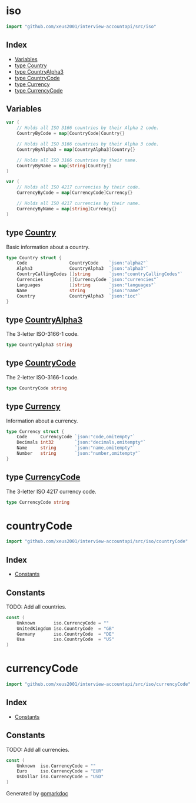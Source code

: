 <!-- Code generated by gomarkdoc. DO NOT EDIT -->

# iso

```go
import "github.com/xeus2001/interview-accountapi/src/iso"
```

## Index

- [Variables](<#variables>)
- [type Country](<#type-country>)
- [type CountryAlpha3](<#type-countryalpha3>)
- [type CountryCode](<#type-countrycode>)
- [type Currency](<#type-currency>)
- [type CurrencyCode](<#type-currencycode>)


## Variables

```go
var (
    // Holds all ISO 3166 countries by their Alpha 2 code.
    CountryByCode = map[CountryCode]Country{}

    // Holds all ISO 3166 countries by their Alpha 3 code.
    CountryByAlpha3 = map[CountryAlpha3]Country{}

    // Holds all ISO 3166 countries by their name.
    CountryByName = map[string]Country{}
)
```

```go
var (
    // Holds all ISO 4217 currencies by their code.
    CurrencyByCode = map[CurrencyCode]Currency{}

    // Holds all ISO 4217 currencies by their name.
    CurrencyByName = map[string]Currency{}
)
```

## type [Country](<https://github.com/form3tech-oss/interview-accountapi/blob/master/src/iso/iso3166.go#L14-L22>)

Basic information about a country\.

```go
type Country struct {
    Code                CountryCode    `json:"alpha2"`
    Alpha3              CountryAlpha3  `json:"alpha3"`
    CountryCallingCodes []string       `json:"countryCallingCodes"`
    Currencies          []CurrencyCode `json:"currencies"`
    Languages           []string       `json:"languages"`
    Name                string         `json:"name"`
    Country             CountryAlpha3  `json:"ioc"`
}
```

## type [CountryAlpha3](<https://github.com/form3tech-oss/interview-accountapi/blob/master/src/iso/iso3166.go#L11>)

The 3\-letter ISO\-3166\-1 code\.

```go
type CountryAlpha3 string
```

## type [CountryCode](<https://github.com/form3tech-oss/interview-accountapi/blob/master/src/iso/iso3166.go#L8>)

The 2\-letter ISO\-3166\-1 code\.

```go
type CountryCode string
```

## type [Currency](<https://github.com/form3tech-oss/interview-accountapi/blob/master/src/iso/iso4217.go#L9-L14>)

Information about a currency\.

```go
type Currency struct {
    Code     CurrencyCode `json:"code,omitempty"`
    Decimals int32        `json:"decimals,omitempty"`
    Name     string       `json:"name,omitempty"`
    Number   string       `json:"number,omitempty"`
}
```

## type [CurrencyCode](<https://github.com/form3tech-oss/interview-accountapi/blob/master/src/iso/iso4217.go#L6>)

The 3\-letter ISO 4217 currency code\.

```go
type CurrencyCode string
```

# countryCode

```go
import "github.com/xeus2001/interview-accountapi/src/iso/countryCode"
```

## Index

- [Constants](<#constants>)


## Constants

TODO: Add all countries\.

```go
const (
    Unknown       iso.CurrencyCode = ""
    UnitedKingdom iso.CountryCode  = "GB"
    Germany       iso.CountryCode  = "DE"
    Usa           iso.CountryCode  = "US"
)
```

# currencyCode

```go
import "github.com/xeus2001/interview-accountapi/src/iso/currencyCode"
```

## Index

- [Constants](<#constants>)


## Constants

TODO: Add all currencies\.

```go
const (
    Unknown  iso.CurrencyCode = ""
    Euro     iso.CurrencyCode = "EUR"
    UsDollar iso.CurrencyCode = "USD"
)
```



Generated by [gomarkdoc](<https://github.com/princjef/gomarkdoc>)
